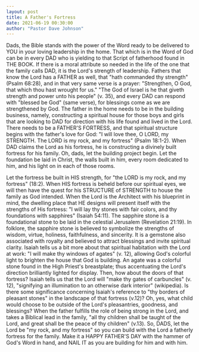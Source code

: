 ```yaml
---
layout: post
title: A Father's Fortress
date: 2021-06-19 00:30:00
author: "Pastor Dave Johnson"
---
```


Dads, the Bible stands with the power of the Word ready to be delivered to YOU in your loving leadership in the home.  That which is in the Word of God can be in every DAD who is yielding to that Script of fatherhood found in THE BOOK.  If there is a moral attribute so needed in the life of the one that the family calls DAD, it is the Lord's strength of leadership.  Fathers that know the Lord has a FATHER as well, that "hath commanded thy strength" (Psalm 68:28), and in that very same verse is a prayer: "Strengthen, O God, that which thou hast wrought for us."  "The God of Israel is he that giveth strength and power unto his people" (v. 35), and every DAD can respond with "blessed be God" (same verse), for blessings come as we are strengthened by God.  The father in the home needs to be in the building business, namely, constructing a spiritual house for those boys and girls that are looking to DAD for direction with his life found and lived in the Lord.  There needs to be a FATHER'S FORTRESS, and that spiritual structure begins with the father's love for God: "I will love thee, O LORD, my STRENGTH.  The LORD is my rock, and my fortress" (Psalm 18:1-2).  When DAD claims the Lord as his fortress, he is constructing a divinely built fortress for his family.  Oh, dads, let the building project begin.  Let the foundation be laid in Christ, the walls built in him, every room dedicated to him, and his light on in each of those rooms.

Let the fortress be built in HIS strength, for "the LORD is my rock, and my fortress" (18:2).  When HIS fortress is beheld before our spiritual eyes, we will then have the quest for his STRUCTURE of STRENGTH to house the family as God intended.  When the Lord is the Architect with his blueprint in mind, the dwelling place that HE designs will present itself with the strengths of His fortress: "I will lay thy stones with fair colors, and thy foundations with sapphires" (Isaiah 54:11).  The sapphire stone is a foundational stone to be laid in the celestial Jerusalem (Revelation 21:19).   In folklore, the sapphire stone is believed to symbolize the strengths of wisdom, virtue, holiness, faithfulness, and sincerity.  It is a gemstone also associated with royalty and believed to attract blessings and invite spiritual clarity.  Isaiah tells us a bit more about that spiritual habitation with the Lord at work: "I will make thy windows of agates" (v. 12), allowing God's colorful light to brighten the house that God is building.  An agate was a colorful stone found in the High Priest's breastplate; thus accentuating the Lord's direction brilliantly lighted for display.  Then, how about the doors of that fortress?  Isaiah tells us that the Lord will "make thy gates of carbuncles" (v. 12), "signifying an illumination to an otherwise dark interior" (wikipedia).  Is there some significance concerning Isaiah's reference to "thy borders of pleasant stones" in the landscape of that fortress (v.12)?  Oh, yes, what child would choose to be outside of the Lord's pleasantries, goodness, and blessings?   When the father fulfills the role of being strong in the Lord, and takes a Biblical lead in the family, "all thy children shall be taught of the Lord, and great shall be the peace of thy children" (v.13).  So, DADS, let the Lord be "my rock, and my fortress" so you can build with the Lord a fatherly fortress for the family.  Make it a HAPPY FATHER'S DAY with the hammer of God's Word in hand, and NAIL IT as you are building for him and with him.